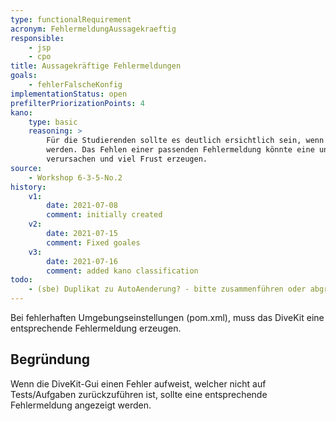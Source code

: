 ```yaml
---
type: functionalRequirement
acronym: FehlermeldungAussagekraeftig
responsible: 
    - jsp
    - cpo
title: Aussagekräftige Fehlermeldungen
goals: 
    - fehlerFalscheKonfig
implementationStatus: open
prefilterPriorizationPoints: 4
kano:
    type: basic
    reasoning: >
        Für die Studierenden sollte es deutlich ersichtlich sein, wenn Fehler nicht durch fehlerhafte Abgaben erzeugt 
        werden. Das Fehlen einer passenden Fehlermeldung könnte eine unnötige Fehlersuche für den Studierenden 
        verursachen und viel Frust erzeugen.
source:
    - Workshop 6-3-5-No.2
history:
    v1:
        date: 2021-07-08
        comment: initially created
    v2:
        date: 2021-07-15
        comment: Fixed goales
    v3:
        date: 2021-07-16
        comment: added kano classification
todo: 
    - (sbe) Duplikat zu AutoAenderung? - bitte zusammenführen oder abgrenzen 
---
```


Bei fehlerhaften Umgebungseinstellungen (pom.xml), muss das DiveKit eine entsprechende Fehlermeldung erzeugen.

## Begründung

Wenn die DiveKit-Gui einen Fehler aufweist, welcher nicht auf Tests/Aufgaben zurückzuführen ist, sollte eine entsprechende Fehlermeldung angezeigt werden.
